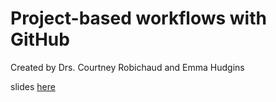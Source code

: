 # Project-based workflows with GitHub
Created by Drs. Courtney Robichaud and Emma Hudgins


slides [here](https://docs.google.com/presentation/d/1MjBCvDtY30QDEvmE5Os1BBQ2Z1B6LmyP7M3SKcfsHQY/edit?usp=sharing)

